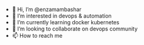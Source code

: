 - 👋 Hi, I’m @enzamambashar
- 👀 I’m interested in devops & automation
- 🌱 I’m currently learning docker kubernetes
- 💞️ I’m looking to collaborate on devops community
- 📫 How to reach me

<!---
enzamambashar/enzamambashar is a ✨ special ✨ repository because its `README.md` (this file) appears on your GitHub profile.
You can click the Preview link to take a look at your changes.
--->
